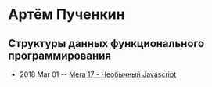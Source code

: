 # Артём Пученкин

## Структуры данных функционального программирования
- 2018 Mar 01 -- [Mera 17 - Необычный Javascript](https://yadi.sk/i/jHX0HtNm3T2rUu)    
